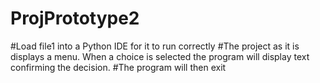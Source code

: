 # ProjPrototype2
#Load file1 into a Python IDE for it to run correctly
#The project as it is displays a menu. When a choice is selected the program will display text confirming the decision.
#The program will then exit
